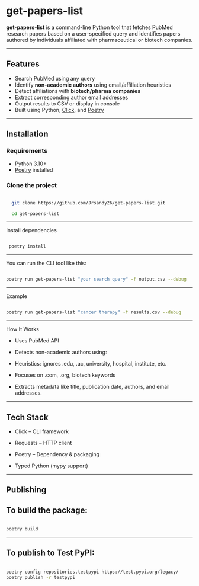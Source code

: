 # get-papers-list

**get-papers-list** is a command-line Python tool that fetches PubMed research papers based on a user-specified query and identifies papers authored by individuals affiliated with pharmaceutical or biotech companies.

---

##  Features

-  Search PubMed using any query
-  Identify **non-academic authors** using email/affiliation heuristics
-  Detect affiliations with **biotech/pharma companies**
-  Extract corresponding author email addresses
-  Output results to CSV or display in console
-  Built using Python, [Click](https://click.palletsprojects.com/), and [Poetry](https://python-poetry.org)

---
## Installation

###  Requirements

- Python 3.10+
- [Poetry](https://python-poetry.org/docs/#installation) installed

###  Clone the project

```bash

  git clone https://github.com/Jrsandy26/get-papers-list.git

  cd get-papers-list
```
---
Install dependencies

```bash

 poetry install

```
---
 You can run the CLI tool like this:

```bash

poetry run get-papers-list "your search query" -f output.csv --debug
```
---

Example

```bash

poetry run get-papers-list "cancer therapy" -f results.csv --debug

```
---

How It Works

- Uses PubMed API

- Detects non-academic authors using:

- Heuristics: ignores .edu, .ac, university, hospital, institute, etc.

-  Focuses on .com, .org, biotech keywords

- Extracts metadata like title, publication date, authors, and email addresses.

---
## Tech Stack
 
-  Click – CLI framework

-  Requests – HTTP client

-  Poetry – Dependency & packaging

-  Typed Python (mypy support)
---
## Publishing

## To build the package:

```bash

poetry build
```
---
## To publish to Test PyPI:

```bash

poetry config repositories.testpypi https://test.pypi.org/legacy/
poetry publish -r testpypi
```
